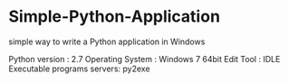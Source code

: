 # Simple-Python-Application
simple way to write a Python application in Windows

Python version : 2.7
Operating System  : Windows 7 64bit
Edit Tool : IDLE
Executable programs servers: py2exe
